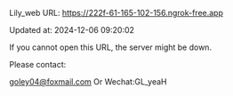 Lily_web URL: https://222f-61-165-102-156.ngrok-free.app

Updated at: 2024-12-06 09:20:02

If you cannot open this URL, the server might be down.

Please contact: 

goley04@foxmail.com Or Wechat:GL_yeaH